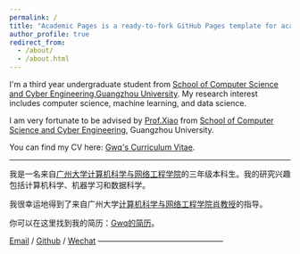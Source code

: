 ```yaml
---
permalink: /
title: "Academic Pages is a ready-to-fork GitHub Pages template for academic personal websites"
author_profile: true
redirect_from: 
  - /about/
  - /about.html
---
```


I'm a third year undergraduate student from [School of Computer Science and Cyber Engineering](https://jsj.gzhu.edu.cn/),[Guangzhou University](https://www.gzhu.edu.cn/). My research interest includes computer science, machine learning, and data science.

I am very fortunate to be advised by [Prof.Xiao](https://jsj.gzhu.edu.cn/info/1842/3751.htm) from [School of Computer Science and Cyber Engineering](https://jsj.gzhu.edu.cn/), Guangzhou University.

You can find my CV here: [Gwq's Curriculum Vitae](../assets/Curriculum_Vitae.pdf).

---

我是一名来自[广州大学](https://www.gzhu.edu.cn/)[计算机科学与网络工程学院](https://jsj.gzhu.edu.cn/)的三年级本科生。我的研究兴趣包括计算机科学、机器学习和数据科学。

我很幸运地得到了来自广州大学[计算机科学与网络工程学院](https://jsj.gzhu.edu.cn/)[肖教授](https://jsj.gzhu.edu.cn/info/1842/3751.htm)的指导。

你可以在这里找到我的简历：[Gwq的简历](../assets/Curriculum_Vitae.pdf)。

[Email](gwqee@e.gzhu.edu.cn) / [Github](https://github.com/ChatGwq) / [Wechat](../images/wechat.jpg) 
————————————————
